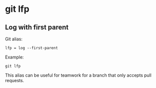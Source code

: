 # git lfp

## Log with first parent

Git alias:

```git
lfp = log --first-parent
```

Example:

```shell
git lfp
```

This alias can be useful for teamwork for a branch that only accepts pull requests.
